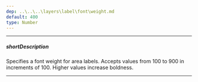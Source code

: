 ```yaml
---
dep: ..\..\..\layers\label\font\weight.md
default: 400
type: Number
---
```

---
##### shortDescription
Specifies a font weight for area labels. Accepts values from 100 to 900 in increments of 100. Higher values increase boldness.

---
